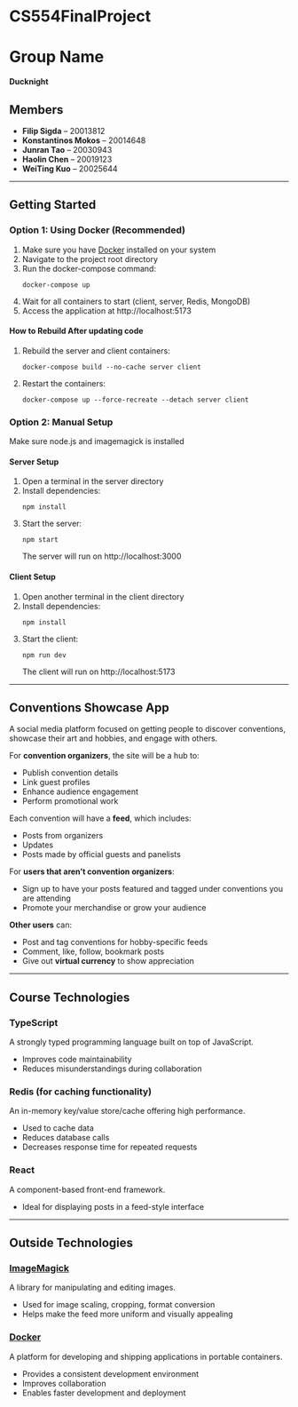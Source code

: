 # CS554FinalProject
# Group Name  
**Ducknight**

## Members  
- **Filip Sigda** – 20013812  
- **Konstantinos Mokos** – 20014648  
- **Junran Tao** – 20030943  
- **Haolin Chen** – 20019123  
- **WeiTing Kuo** – 20025644  

---

## Getting Started

### Option 1: Using Docker (Recommended)

1. Make sure you have [Docker](https://www.docker.com/products/docker-desktop) installed on your system
2. Navigate to the project root directory
3. Run the docker-compose command:
   ```
   docker-compose up
   ```
5. Wait for all containers to start (client, server, Redis, MongoDB)
6. Access the application at http://localhost:5173

#### How to Rebuild After updating code

1. Rebuild the server and client containers:
   ```
   docker-compose build --no-cache server client
   ```
2. Restart the containers:
   ```
   docker-compose up --force-recreate --detach server client
   ```

### Option 2: Manual Setup

Make sure node.js and imagemagick is installed

#### Server Setup
1. Open a terminal in the server directory
2. Install dependencies:
   ```
   npm install
   ```
3. Start the server:
   ```
   npm start
   ```
   The server will run on http://localhost:3000

#### Client Setup
1. Open another terminal in the client directory
2. Install dependencies:
   ```
   npm install
   ```
3. Start the client:
   ```
   npm run dev
   ```
   The client will run on http://localhost:5173

---

## Conventions Showcase App  

A social media platform focused on getting people to discover conventions, showcase their art and hobbies, and engage with others.  

For **convention organizers**, the site will be a hub to:
- Publish convention details  
- Link guest profiles  
- Enhance audience engagement  
- Perform promotional work  

Each convention will have a **feed**, which includes:
- Posts from organizers  
- Updates  
- Posts made by official guests and panelists  

For **users that aren’t convention organizers**:
- Sign up to have your posts featured and tagged under conventions you are attending  
- Promote your merchandise or grow your audience  

**Other users** can:
- Post and tag conventions for hobby-specific feeds  
- Comment, like, follow, bookmark posts  
- Give out **virtual currency** to show appreciation  

---

## Course Technologies  

### TypeScript  
A strongly typed programming language built on top of JavaScript.  
- Improves code maintainability  
- Reduces misunderstandings during collaboration  

### Redis (for caching functionality)  
An in-memory key/value store/cache offering high performance.  
- Used to cache data  
- Reduces database calls  
- Decreases response time for repeated requests  

### React  
A component-based front-end framework.  
- Ideal for displaying posts in a feed-style interface  

---

## Outside Technologies  

### [ImageMagick](https://imagemagick.org/index.php)  
A library for manipulating and editing images.  
- Used for image scaling, cropping, format conversion  
- Helps make the feed more uniform and visually appealing  

### [Docker](https://www.docker.com/)  
A platform for developing and shipping applications in portable containers.  
- Provides a consistent development environment  
- Improves collaboration  
- Enables faster development and deployment  
